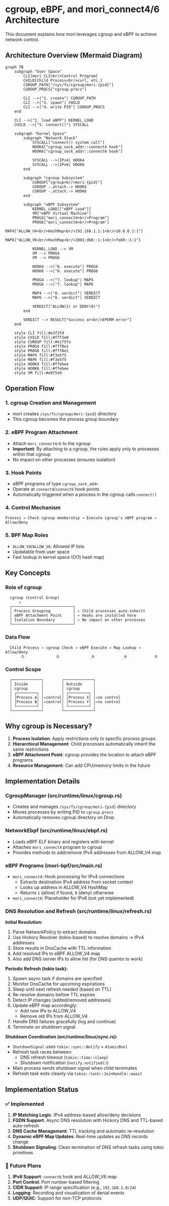 # cgroup, eBPF, and mori_connect4/6 Architecture

This document explains how mori leverages cgroup and eBPF to achieve network control.

## Architecture Overview (Mermaid Diagram)

```mermaid
graph TB
    subgraph "User Space"
        CLI[mori CLI<br/>Control Program]
        CHILD[Child Process<br/>curl, etc.]
        CGROUP_PATH["/sys/fs/cgroup/mori-{pid}"]
        CGROUP_PROCS["cgroup.procs"]

        CLI -->|"1. create"| CGROUP_PATH
        CLI -->|"3. spawn"| CHILD
        CLI -->|"4. write PID"| CGROUP_PROCS
    end

    CLI -->|"2. load eBPF"| KERNEL_LOAD
    CHILD -->|"5. connect()"| SYSCALL

    subgraph "Kernel Space"
        subgraph "Network Stack"
            SYSCALL["connect() system call"]
            HOOK4["cgroup_sock_addr::connect4 hook"]
            HOOK6["cgroup_sock_addr::connect6 hook"]

            SYSCALL -->|IPv4| HOOK4
            SYSCALL -->|IPv6| HOOK6
        end

        subgraph "cgroup Subsystem"
            CGROUP["cgroup<br/>mori-{pid}"]
            CGROUP -.attach.-> HOOK4
            CGROUP -.attach.-> HOOK6
        end

        subgraph "eBPF Subsystem"
            KERNEL_LOAD[["eBPF Load"]]
            VM["eBPF Virtual Machine"]
            PROG4["mori_connect4<br/>Program"]
            PROG6["mori_connect6<br/>Program"]
            MAP4["ALLOW_V4<br/>HashMap<br/>192.168.1.1:1<br/>10.0.0.1:1"]
            MAP6["ALLOW_V6<br/>HashMap<br/>2001:db8::1:1<br/>fe80::1:1"]

            KERNEL_LOAD --> VM
            VM --> PROG4
            VM --> PROG6

            HOOK4 -->|"6. execute"| PROG4
            HOOK6 -->|"6. execute"| PROG6

            PROG4 -->|"7. lookup"| MAP4
            PROG6 -->|"7. lookup"| MAP6

            MAP4 -->|"8. verdict"| VERDICT
            MAP6 -->|"8. verdict"| VERDICT

            VERDICT["ALLOW(1) or DENY(0)"]
        end

        VERDICT --> RESULT["Success or<br/>EPERM error"]
    end

    style CLI fill:#e3f2fd
    style CHILD fill:#fff3e0
    style CGROUP fill:#e1f5fe
    style PROG4 fill:#fff8e1
    style PROG6 fill:#fff8e1
    style MAP4 fill:#f3e5f5
    style MAP6 fill:#f3e5f5
    style HOOK4 fill:#ffebee
    style HOOK6 fill:#ffebee
    style VM fill:#e8f5e9
```

## Operation Flow

### 1. cgroup Creation and Management
- mori creates `/sys/fs/cgroup/mori-{pid}` directory
- This cgroup becomes the process group boundary

### 2. eBPF Program Attachment
- Attach `mori_connect4/6` to the cgroup
- **Important**: By attaching to a cgroup, the rules apply only to processes within that cgroup
- No impact on other processes (ensures isolation)

### 3. Hook Points
- eBPF programs of type `cgroup_sock_addr`
- Operate at `connect4`/`connect6` hook points
- Automatically triggered when a process in the cgroup calls `connect()`

### 4. Control Mechanism
```
Process → Check cgroup membership → Execute cgroup's eBPF program → Allow/Deny
```

### 5. BPF Map Roles
- `ALLOW_V4`/`ALLOW_V6`: Allowed IP lists
- Updatable from user space
- Fast lookup in kernel space (O(1) hash map)

## Key Concepts

### Role of cgroup
```
  cgroup (Control Group)
      ↓
  ┌───────────────────────────┐
  │ Process Grouping          │ ← Child processes auto-inherit
  │ eBPF Attachment Point     │ ← Hooks are installed here
  │ Isolation Boundary        │ ← No impact on other processes
  └───────────────────────────┘
```

### Data Flow
```
  Child Process → cgroup Check → eBPF Execute → Map Lookup → Allow/Deny
       ①              ②              ③             ④            ⑤
```

### Control Scope
```
  ┌─────────────┐        ┌─────────────┐
  │ Inside      │        │ Outside     │
  │ cgroup      │        │ cgroup      │
  │ ┌─────────┐ │        │ ┌─────────┐ │
  │ │Process A│ │←control│ │Process X│ │←no control
  │ │Process B│ │←control│ │Process Y│ │←no control
  │ └─────────┘ │        │ └─────────┘ │
  └─────────────┘        └─────────────┘
```

## Why cgroup is Necessary?

1. **Process Isolation**: Apply restrictions only to specific process groups
2. **Hierarchical Management**: Child processes automatically inherit the same restrictions
3. **eBPF Attachment Point**: cgroup provides the location to attach eBPF programs
4. **Resource Management**: Can add CPU/memory limits in the future

## Implementation Details

### CgroupManager (src/runtime/linux/cgroup.rs)
- Creates and manages `/sys/fs/cgroup/mori-{pid}` directory
- Moves processes by writing PID to `cgroup.procs`
- Automatically removes cgroup directory on Drop

### NetworkEbpf (src/runtime/linux/ebpf.rs)
- Loads eBPF ELF binary and registers with kernel
- Attaches `mori_connect4` program to cgroup
- Provides methods to add/remove IPv4 addresses from ALLOW_V4 map

### eBPF Programs (mori-bpf/src/main.rs)
- `mori_connect4`: Hook processing for IPv4 connections
  - Extracts destination IPv4 address from socket context
  - Looks up address in ALLOW_V4 HashMap
  - Returns `1` (allow) if found, `0` (deny) otherwise
- `mori_connect6`: Placeholder for IPv6 (not yet implemented)

### DNS Resolution and Refresh (src/runtime/linux/refresh.rs)
**Initial Resolution:**
1. Parse NetworkPolicy to extract domains
2. Use Hickory Resolver (tokio-based) to resolve domains → IPv4 addresses
3. Store results in DnsCache with TTL information
4. Add resolved IPs to eBPF ALLOW_V4 map
5. Also add DNS server IPs to allow list (for DNS queries to work)

**Periodic Refresh (tokio task):**
1. Spawn async task if domains are specified
2. Monitor DnsCache for upcoming expirations
3. Sleep until next refresh needed (based on TTL)
4. Re-resolve domains before TTL expires
5. Detect IP changes (added/removed addresses)
6. Update eBPF map accordingly:
   - Add new IPs to ALLOW_V4
   - Remove old IPs from ALLOW_V4
7. Handle DNS failures gracefully (log and continue)
8. Terminate on shutdown signal

**Shutdown Coordination (src/runtime/linux/sync.rs):**
- `ShutdownSignal` uses `tokio::sync::Notify` + `AtomicBool`
- Refresh task races between:
  - DNS refresh timeout (`tokio::time::sleep`)
  - Shutdown notification (`notify.notified()`)
- Main process sends shutdown signal when child terminates
- Refresh task exits cleanly via `tokio::task::JoinHandle::await`

## Implementation Status

### ✅ Implemented
1. **IP Matching Logic**: IPv4 address-based allow/deny decisions
2. **FQDN Support**: Async DNS resolution with Hickory DNS and TTL-based auto-refresh
3. **DNS Cache Management**: TTL tracking and automatic re-resolution
4. **Dynamic eBPF Map Updates**: Real-time updates as DNS records change
5. **Shutdown Signaling**: Clean termination of DNS refresh tasks using tokio primitives

### 🚧 Future Plans
1. **IPv6 Support**: `connect6` hook and ALLOW_V6 map
2. **Port Control**: Port number-based filtering
3. **CIDR Support**: IP range specification (e.g., `192.168.1.0/24`)
4. **Logging**: Recording and visualization of denial events
5. **UDP/QUIC**: Support for non-TCP protocols
